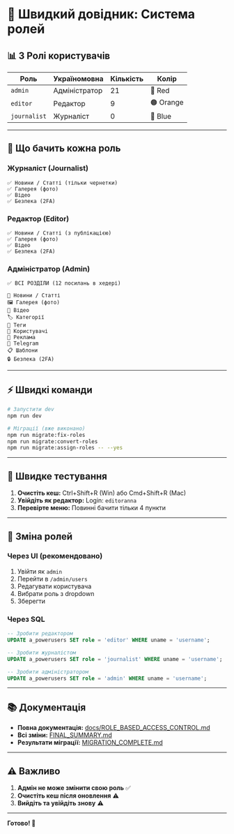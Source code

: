 # 🚀 Швидкий довідник: Система ролей

## 📊 3 Ролі користувачів

| Роль         | Україномовна  | Кількість | Колір     |
| ------------ | ------------- | --------- | --------- |
| `admin`      | Адміністратор | 21        | 🔴 Red    |
| `editor`     | Редактор      | 9         | 🟠 Orange |
| `journalist` | Журналіст     | 0         | 🔵 Blue   |

---

## 🎯 Що бачить кожна роль

### Журналіст (Journalist)

```
✅ Новини / Статті (тільки чернетки)
✅ Галерея (фото)
✅ Відео
✅ Безпека (2FA)
```

### Редактор (Editor)

```
✅ Новини / Статті (з публікацією)
✅ Галерея (фото)
✅ Відео
✅ Безпека (2FA)
```

### Адміністратор (Admin)

```
✅ ВСІ РОЗДІЛИ (12 посилань в хедері)

📰 Новини / Статті
🖼️ Галерея (фото)
🎥 Відео
🏷️ Категорії
🔖 Теги
👥 Користувачі
📣 Реклама
💬 Telegram
📋 Шаблони
🔒 Безпека (2FA)
```

---

## ⚡ Швидкі команди

```bash
# Запустити dev
npm run dev

# Міграції (вже виконано)
npm run migrate:fix-roles
npm run migrate:convert-roles
npm run migrate:assign-roles -- --yes
```

---

## 🧪 Швидке тестування

1. **Очистіть кеш:** Ctrl+Shift+R (Win) або Cmd+Shift+R (Mac)
2. **Увійдіть як редактор:** Login: `editoranna`
3. **Перевірте меню:** Повинні бачити тільки 4 пункти

---

## 🔑 Зміна ролей

### Через UI (рекомендовано)

1. Увійти як `admin`
2. Перейти в `/admin/users`
3. Редагувати користувача
4. Вибрати роль з dropdown
5. Зберегти

### Через SQL

```sql
-- Зробити редактором
UPDATE a_powerusers SET role = 'editor' WHERE uname = 'username';

-- Зробити журналістом
UPDATE a_powerusers SET role = 'journalist' WHERE uname = 'username';

-- Зробити адміністратором
UPDATE a_powerusers SET role = 'admin' WHERE uname = 'username';
```

---

## 📚 Документація

- **Повна документація:** [docs/ROLE_BASED_ACCESS_CONTROL.md](docs/ROLE_BASED_ACCESS_CONTROL.md)
- **Всі зміни:** [FINAL_SUMMARY.md](FINAL_SUMMARY.md)
- **Результати міграції:** [MIGRATION_COMPLETE.md](MIGRATION_COMPLETE.md)

---

## ⚠️ Важливо

1. **Адмін не може змінити свою роль** ✅
2. **Очистіть кеш після оновлення** ⚠️
3. **Вийдіть та увійдіть знову** ⚠️

---

**Готово! 🎉**

